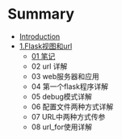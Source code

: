 # Summary

* [Introduction](README.md)
* [1.Flask视图和url](chapter1.md)
  * [01 笔记](chapter1/01bi-ji.md)
  * 02 url 详解
  * 03 web服务器和应用
  * 04 第一个flask程序详解
  * 05 debug模式详解
  * 06 配置文件两种方式详解
  * 07 URL中两种方式传参
  * 08 url\_for使用详解

